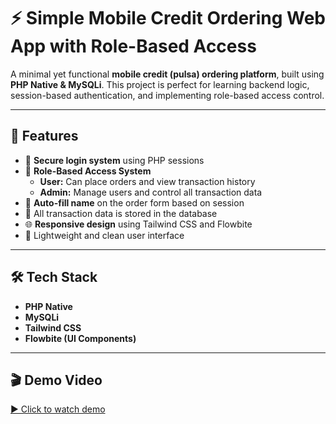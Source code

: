 # ⚡ Simple Mobile Credit Ordering Web App with Role-Based Access

A minimal yet functional **mobile credit (pulsa) ordering platform**, built using **PHP Native & MySQLi**. This project is perfect for learning backend logic, session-based authentication, and implementing role-based access control.

---

## 🚀 Features

- 🔐 **Secure login system** using PHP sessions
- 👥 **Role-Based Access System**
  - **User:** Can place orders and view transaction history
  - **Admin:** Manage users and control all transaction data
- 🧾 **Auto-fill name** on the order form based on session
- 💾 All transaction data is stored in the database
- 🌐 **Responsive design** using Tailwind CSS and Flowbite
- 🧼 Lightweight and clean user interface

---

## 🛠 Tech Stack

- **PHP Native**
- **MySQLi**
- **Tailwind CSS**
- **Flowbite (UI Components)**

---

## 🎬 Demo Video

[▶️ Click to watch demo](https://raw.githubusercontent.com/mirzadfrpl/pulsa-web/main/Screen%20Recording%202025-04-18%20at%2011.17.46.mov)


